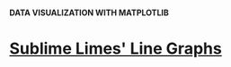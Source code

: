 #### DATA VISUALIZATION WITH MATPLOTLIB

# <a href="https://www.codecademy.com/practice/projects/roller-coaster" target="_blank">Sublime Limes' Line Graphs</a>
